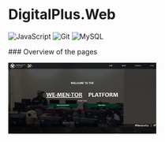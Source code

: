 # DigitalPlus.Web

<p align="left">
 <img alt="JavaScript" width="50px" src="https://cdn.jsdelivr.net/gh/devicons/devicon/icons/javascript/javascript-original.svg" />
  <img alt="Git" width="50px" src="https://cdn.jsdelivr.net/gh/devicons/devicon/icons/git/git-original.svg" />
 <img alt="MySQL" width="50px" src="https://cdn.jsdelivr.net/gh/devicons/devicon/icons/mysql/mysql-original-wordmark.svg" />
</p>
### Overview of the pages
<p align="left">
  <img src="/landing.png" alt="landing" width="300px"/>
</p>


